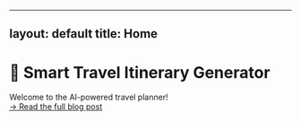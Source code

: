 <!-- docs/index.md -->
---
layout: default
title: Home
---

# 🧠 Smart Travel Itinerary Generator

Welcome to the AI-powered travel planner!  
[→ Read the full blog post](./blog.md)